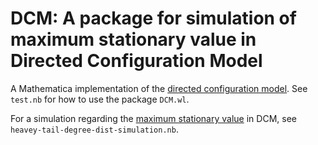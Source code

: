 # DCM: A package for simulation of maximum stationary value in Directed Configuration Model

A Mathematica implementation of the [directed configuration
model](https://en.wikipedia.org/wiki/Configuration_model#Directed_configuration_model). See
`test.nb` for how to use the package `DCM.wl`.

For a simulation regarding the [maximum stationary value](https://arxiv.org/abs/2010.07246) in DCM,
see `heavey-tail-degree-dist-simulation.nb`.
